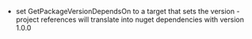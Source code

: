 - set GetPackageVersionDependsOn to a target that sets the version - project references will translate into nuget dependencies with version 1.0.0